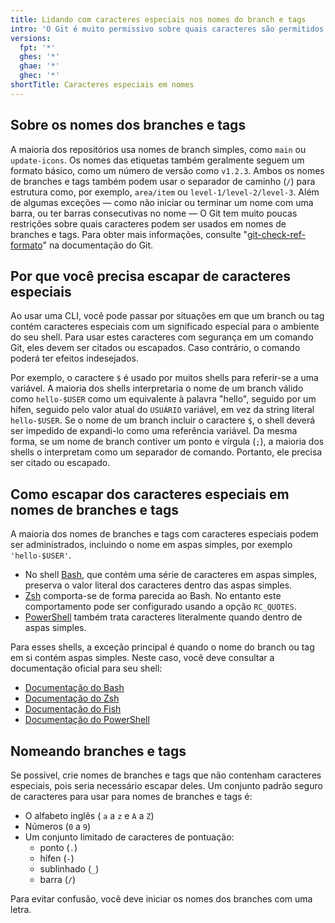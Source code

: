 ```yaml
---
title: Lidando com caracteres especiais nos nomes do branch e tags
intro: 'O Git é muito permissivo sobre quais caracteres são permitidos nos nomes de branches e tags. Ao usar o Git em uma linha de comando, talvez seja necessário que você escape ou cite caracteres especiais.'
versions:
  fpt: '*'
  ghes: '*'
  ghae: '*'
  ghec: '*'
shortTitle: Caracteres especiais em nomes
---
```


## Sobre os nomes dos branches e tags

A maioria dos repositórios usa nomes de branch simples, como `main` ou `update-icons`. Os nomes das etiquetas também geralmente seguem um formato básico, como um número de versão como `v1.2.3`. Ambos os nomes de branches e tags também podem usar o separador de caminho (`/`) para estrutura como, por exemplo, `area/item` ou `level-1/level-2/level-3`. Além de algumas exceções &mdash; como não iniciar ou terminar um nome com uma barra, ou ter barras consecutivas no nome &mdash; O Git tem muito poucas restrições sobre quais caracteres podem ser usados em nomes de branches e tags. Para obter mais informações, consulte "[git-check-ref-formato](https://git-scm.com/docs/git-check-ref-format)" na documentação do Git.

## Por que você precisa escapar de caracteres especiais

Ao usar uma CLI, você pode passar por situações em que um branch ou tag contém caracteres especiais com um significado especial para o ambiente do seu shell. Para usar estes caracteres com segurança em um comando Git, eles devem ser citados ou escapados. Caso contrário, o comando poderá ter efeitos indesejados.

Por exemplo, o caractere `$` é usado por muitos shells para referir-se a uma variável. A maioria dos shells interpretaria o nome de um branch válido como `hello-$USER` como um equivalente à palavra "hello", seguido por um hífen, seguido pelo valor atual do `USUÁRIO` variável, em vez da string literal `hello-$USER`. Se o nome de um branch incluir o caractere `$`, o shell deverá ser impedido de expandi-lo como uma referência variável. Da mesma forma, se um nome de branch contiver um ponto e vírgula (`;`), a maioria dos shells o interpretam como um separador de comando. Portanto, ele precisa ser citado ou escapado.

## Como escapar dos caracteres especiais em nomes de branches e tags

A maioria dos nomes de branches e tags com caracteres especiais podem ser administrados, incluindo o nome em aspas simples, por exemplo `'hello-$USER'`.

* No shell [Bash](https://www.gnu.org/software/bash/), que contém uma série de caracteres em aspas simples, preserva o valor literal dos caracteres dentro das aspas simples.
* [Zsh](https://www.zsh.org/) comporta-se de forma parecida ao Bash. No entanto este comportamento pode ser configurado usando a opção `RC_QUOTES`.
* [PowerShell](https://microsoft.com/powershell) também trata caracteres literalmente quando dentro de aspas simples.

Para esses shells, a exceção principal é quando o nome do branch ou tag em si contém aspas simples. Neste caso, você deve consultar a documentação oficial para seu shell:

* [Documentação do Bash](https://www.gnu.org/software/bash/manual/)
* [Documentação do Zsh](https://zsh.sourceforge.io/Doc/)
* [Documentação do Fish](https://fishshell.com/docs/current/)
* [Documentação do PowerShell](https://docs.microsoft.com/en-gb/powershell/)

## Nomeando branches e tags

Se possível, crie nomes de branches e tags que não contenham caracteres especiais, pois seria necessário escapar deles. Um conjunto padrão seguro de caracteres para usar para nomes de branches e tags é:

* O alfabeto inglês ( `a` a `z` e `A` a `Z`)
* Números (`0` a `9`)
* Um conjunto limitado de caracteres de pontuação:
  * ponto (`.`)
  * hífen (`-`)
  * sublinhado (`_`)
  * barra (`/`)

Para evitar confusão, você deve iniciar os nomes dos branches com uma letra.
